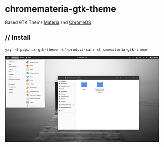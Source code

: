 # chromemateria-gtk-theme
Based GTK Theme [Materia](https://github.com/nana-4/materia-theme) and [ChromeOS](https://github.com/vinceliuice/ChromeOS-theme)

## // Install

`yay -S papirus-gtk-theme ttf-product-sans chromemateria-gtk-theme` <br />


![logo](https://raw.githubusercontent.com/Stezkoy/chromemateria-gtk-theme/master/screen.png) <br />
